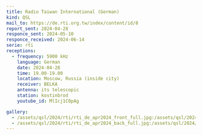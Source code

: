 ```yaml
---
title: Radio Taiwan International (German)
kind: QSL
mail_to: https://de.rti.org.tw/index/content/id/8
report_sent: 2024-04-28
responce_sent: 2024-05-10
responce_received: 2024-06-14
serie: rti
receptions:
  - frequency: 5900 kHz
    language: German
    date: 2024-04-28
    time: 19.00-19.00
    location: Moscow, Russia (inside city)
    receiver: BELKA
    antenna: its telescopic
    station: kostinbrod
    youtube_id: MlIcj1C0pAg

gallery:
  - /assets/qsl/2024/rti/rti_de_apr2024_front_full.jpg:/assets/qsl/2024/rti/rti_de_apr2024_front_small.jpg
  - /assets/qsl/2024/rti/rti_de_apr2024_back_full.jpg:/assets/qsl/2024/rti/rti_de_apr2024_back_small.jpg
---
```


